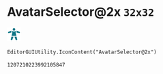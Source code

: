# AvatarSelector@2x `32x32`
<img src="/img/AvatarSelector@2x.png" width=32 height=32>

``` CSharp
EditorGUIUtility.IconContent("AvatarSelector@2x")
```
```
1207210223992105847
```
